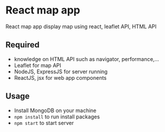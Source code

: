 # React map app #
React map app display map using react, leaflet API, HTML API

## Required ##
- knowledge on HTML API such as navigator, performance,...
- Leaflet for map API
- NodeJS, ExpressJS for server running
- ReactJS, jsx for web app components
 
## Usage ##
- Install MongoDB on your machine
- `npm install` to run install packages
- `npm start` to start server